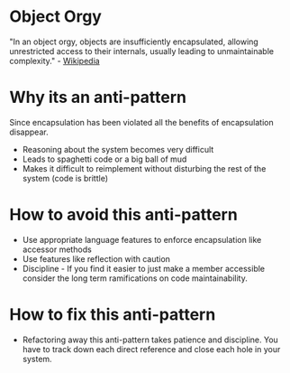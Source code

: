 # Object Orgy

"In an object orgy, objects are insufficiently encapsulated, allowing unrestricted access to their internals, usually leading to unmaintainable complexity." - [Wikipedia][1]

# Why its an anti-pattern

Since encapsulation has been violated all the benefits of encapsulation disappear.

+ Reasoning about the system becomes very difficult
+ Leads to spaghetti code or a big ball of mud
+ Makes it difficult to reimplement without disturbing the rest of the system (code is brittle)

# How to avoid this anti-pattern

+ Use appropriate language features to enforce encapsulation like accessor methods
+ Use features like reflection with caution
+ Discipline - If you find it easier to just make a member accessible consider the long term ramifications on code maintainability.

# How to fix this anti-pattern

+ Refactoring away this anti-pattern takes patience and discipline. You have to track down each direct reference and close each hole in your system.

[1]: http://en.wikipedia.org/wiki/Object_orgy
